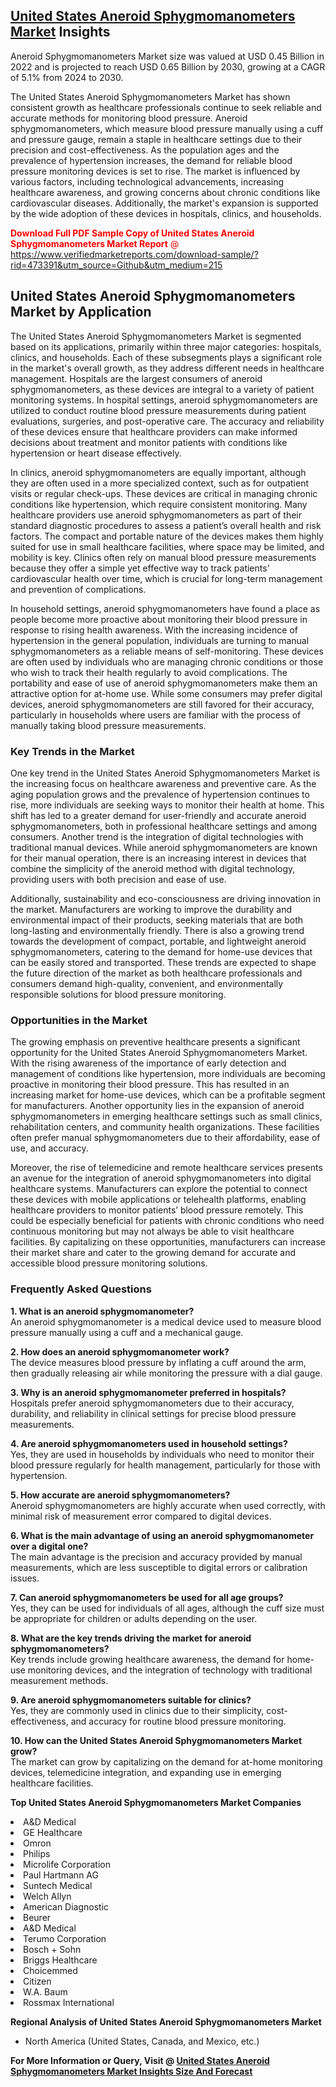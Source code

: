 <h2><a href="https://www.verifiedmarketreports.com/download-sample/?rid=473391&amp;utm_source=Github&amp;utm_medium=215" target="_blank">United States Aneroid Sphygmomanometers Market</a> Insights</h2><p>Aneroid Sphygmomanometers Market size was valued at USD 0.45 Billion in 2022 and is projected to reach USD 0.65 Billion by 2030, growing at a CAGR of 5.1% from 2024 to 2030.</p><p><p>The United States Aneroid Sphygmomanometers Market has shown consistent growth as healthcare professionals continue to seek reliable and accurate methods for monitoring blood pressure. Aneroid sphygmomanometers, which measure blood pressure manually using a cuff and pressure gauge, remain a staple in healthcare settings due to their precision and cost-effectiveness. As the population ages and the prevalence of hypertension increases, the demand for reliable blood pressure monitoring devices is set to rise. The market is influenced by various factors, including technological advancements, increasing healthcare awareness, and growing concerns about chronic conditions like cardiovascular diseases. Additionally, the market's expansion is supported by the wide adoption of these devices in hospitals, clinics, and households. <p><span class=""><span style="color: #ff0000;"><strong>Download Full PDF Sample Copy of United States Aneroid Sphygmomanometers Market Report</strong> @ </span><a href="https://www.verifiedmarketreports.com/download-sample/?rid=473391&amp;utm_source=Github&amp;utm_medium=215" target="_blank">https://www.verifiedmarketreports.com/download-sample/?rid=473391&amp;utm_source=Github&amp;utm_medium=215</a></span></p></p> <h2>United States Aneroid Sphygmomanometers Market by Application</h2> <p>The United States Aneroid Sphygmomanometers Market is segmented based on its applications, primarily within three major categories: hospitals, clinics, and households. Each of these subsegments plays a significant role in the market's overall growth, as they address different needs in healthcare management. Hospitals are the largest consumers of aneroid sphygmomanometers, as these devices are integral to a variety of patient monitoring systems. In hospital settings, aneroid sphygmomanometers are utilized to conduct routine blood pressure measurements during patient evaluations, surgeries, and post-operative care. The accuracy and reliability of these devices ensure that healthcare providers can make informed decisions about treatment and monitor patients with conditions like hypertension or heart disease effectively. <p>In clinics, aneroid sphygmomanometers are equally important, although they are often used in a more specialized context, such as for outpatient visits or regular check-ups. These devices are critical in managing chronic conditions like hypertension, which require consistent monitoring. Many healthcare providers use aneroid sphygmomanometers as part of their standard diagnostic procedures to assess a patient’s overall health and risk factors. The compact and portable nature of the devices makes them highly suited for use in small healthcare facilities, where space may be limited, and mobility is key. Clinics often rely on manual blood pressure measurements because they offer a simple yet effective way to track patients' cardiovascular health over time, which is crucial for long-term management and prevention of complications. <p>In household settings, aneroid sphygmomanometers have found a place as people become more proactive about monitoring their blood pressure in response to rising health awareness. With the increasing incidence of hypertension in the general population, individuals are turning to manual sphygmomanometers as a reliable means of self-monitoring. These devices are often used by individuals who are managing chronic conditions or those who wish to track their health regularly to avoid complications. The portability and ease of use of aneroid sphygmomanometers make them an attractive option for at-home use. While some consumers may prefer digital devices, aneroid sphygmomanometers are still favored for their accuracy, particularly in households where users are familiar with the process of manually taking blood pressure measurements. <h3>Key Trends in the Market</h3> <p>One key trend in the United States Aneroid Sphygmomanometers Market is the increasing focus on healthcare awareness and preventive care. As the aging population grows and the prevalence of hypertension continues to rise, more individuals are seeking ways to monitor their health at home. This shift has led to a greater demand for user-friendly and accurate aneroid sphygmomanometers, both in professional healthcare settings and among consumers. Another trend is the integration of digital technologies with traditional manual devices. While aneroid sphygmomanometers are known for their manual operation, there is an increasing interest in devices that combine the simplicity of the aneroid method with digital technology, providing users with both precision and ease of use. <p>Additionally, sustainability and eco-consciousness are driving innovation in the market. Manufacturers are working to improve the durability and environmental impact of their products, seeking materials that are both long-lasting and environmentally friendly. There is also a growing trend towards the development of compact, portable, and lightweight aneroid sphygmomanometers, catering to the demand for home-use devices that can be easily stored and transported. These trends are expected to shape the future direction of the market as both healthcare professionals and consumers demand high-quality, convenient, and environmentally responsible solutions for blood pressure monitoring. <h3>Opportunities in the Market</h3> <p>The growing emphasis on preventive healthcare presents a significant opportunity for the United States Aneroid Sphygmomanometers Market. With the rising awareness of the importance of early detection and management of conditions like hypertension, more individuals are becoming proactive in monitoring their blood pressure. This has resulted in an increasing market for home-use devices, which can be a profitable segment for manufacturers. Another opportunity lies in the expansion of aneroid sphygmomanometers in emerging healthcare settings such as small clinics, rehabilitation centers, and community health organizations. These facilities often prefer manual sphygmomanometers due to their affordability, ease of use, and accuracy. <p>Moreover, the rise of telemedicine and remote healthcare services presents an avenue for the integration of aneroid sphygmomanometers into digital healthcare systems. Manufacturers can explore the potential to connect these devices with mobile applications or telehealth platforms, enabling healthcare providers to monitor patients’ blood pressure remotely. This could be especially beneficial for patients with chronic conditions who need continuous monitoring but may not always be able to visit healthcare facilities. By capitalizing on these opportunities, manufacturers can increase their market share and cater to the growing demand for accurate and accessible blood pressure monitoring solutions. <h3>Frequently Asked Questions</h3> <p><strong>1. What is an aneroid sphygmomanometer?</strong><br> An aneroid sphygmomanometer is a medical device used to measure blood pressure manually using a cuff and a mechanical gauge.</p> <p><strong>2. How does an aneroid sphygmomanometer work?</strong><br> The device measures blood pressure by inflating a cuff around the arm, then gradually releasing air while monitoring the pressure with a dial gauge.</p> <p><strong>3. Why is an aneroid sphygmomanometer preferred in hospitals?</strong><br> Hospitals prefer aneroid sphygmomanometers due to their accuracy, durability, and reliability in clinical settings for precise blood pressure measurements.</p> <p><strong>4. Are aneroid sphygmomanometers used in household settings?</strong><br> Yes, they are used in households by individuals who need to monitor their blood pressure regularly for health management, particularly for those with hypertension.</p> <p><strong>5. How accurate are aneroid sphygmomanometers?</strong><br> Aneroid sphygmomanometers are highly accurate when used correctly, with minimal risk of measurement error compared to digital devices.</p> <p><strong>6. What is the main advantage of using an aneroid sphygmomanometer over a digital one?</strong><br> The main advantage is the precision and accuracy provided by manual measurements, which are less susceptible to digital errors or calibration issues.</p> <p><strong>7. Can aneroid sphygmomanometers be used for all age groups?</strong><br> Yes, they can be used for individuals of all ages, although the cuff size must be appropriate for children or adults depending on the user.</p> <p><strong>8. What are the key trends driving the market for aneroid sphygmomanometers?</strong><br> Key trends include growing healthcare awareness, the demand for home-use monitoring devices, and the integration of technology with traditional measurement methods.</p> <p><strong>9. Are aneroid sphygmomanometers suitable for clinics?</strong><br> Yes, they are commonly used in clinics due to their simplicity, cost-effectiveness, and accuracy for routine blood pressure monitoring.</p> <p><strong>10. How can the United States Aneroid Sphygmomanometers Market grow?</strong><br> The market can grow by capitalizing on the demand for at-home monitoring devices, telemedicine integration, and expanding use in emerging healthcare facilities.</p></p><p><strong>Top United States Aneroid Sphygmomanometers Market Companies</strong></p><div data-test-id=""><p><li>A&D Medical</li><li> GE Healthcare</li><li> Omron</li><li> Philips</li><li> Microlife Corporation</li><li> Paul Hartmann AG</li><li> Suntech Medical</li><li> Welch Allyn</li><li> American Diagnostic</li><li> Beurer</li><li> A&D Medical</li><li> Terumo Corporation</li><li> Bosch + Sohn</li><li> Briggs Healthcare</li><li> Choicemmed</li><li> Citizen</li><li> W.A. Baum</li><li> Rossmax International</li></p><div><strong>Regional Analysis of&nbsp;United States Aneroid Sphygmomanometers Market</strong></div><ul><li dir="ltr"><p dir="ltr">North America&nbsp;(United States, Canada, and Mexico, etc.)</p></li></ul><p><strong>For More Information or Query, Visit @&nbsp;</strong><strong><a href="https://www.verifiedmarketreports.com/product/aneroid-sphygmomanometers-market-size-and-forecast/?utm_source=Github&amp;utm_medium=215" target="_blank">United States Aneroid Sphygmomanometers Market Insights Size And Forecast</a></strong></p></div>
